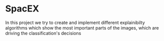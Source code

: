 # SpacEX
 In this project we try to create and implement different explainibilty algorithms which
 show the most important parts of the images, which are driving the classification's decisions 
